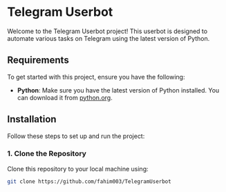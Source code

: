 # Telegram Userbot

Welcome to the Telegram Userbot project! This userbot is designed to automate various tasks on Telegram using the latest version of Python.

## Requirements

To get started with this project, ensure you have the following:

- **Python**: Make sure you have the latest version of Python installed. You can download it from [python.org](https://www.python.org/downloads/).

## Installation

Follow these steps to set up and run the project:

### 1. Clone the Repository

Clone this repository to your local machine using:

```bash
git clone https://github.com/fahim003/TelegramUserbot


